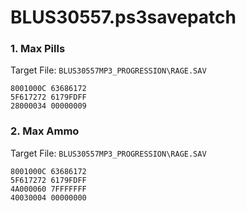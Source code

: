 # BLUS30557.ps3savepatch

### 1. Max Pills

Target File: `BLUS30557MP3_PROGRESSION\RAGE.SAV`

```
8001000C 63686172
5F617272 6179FDFF
28000034 00000009
```

### 2. Max Ammo

Target File: `BLUS30557MP3_PROGRESSION\RAGE.SAV`

```
8001000C 63686172
5F617272 6179FDFF
4A000060 7FFFFFFF
40030004 00000000
```

